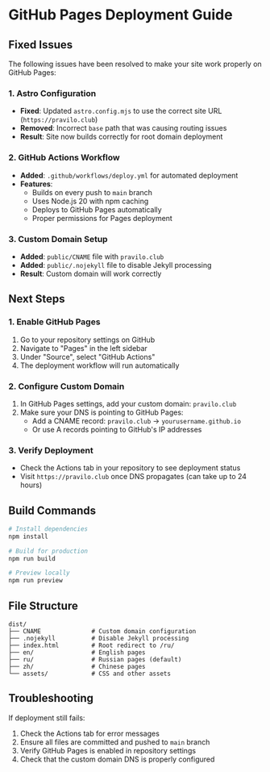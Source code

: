 # GitHub Pages Deployment Guide

## Fixed Issues

The following issues have been resolved to make your site work properly on GitHub Pages:

### 1. Astro Configuration
- **Fixed**: Updated `astro.config.mjs` to use the correct site URL (`https://pravilo.club`)
- **Removed**: Incorrect `base` path that was causing routing issues
- **Result**: Site now builds correctly for root domain deployment

### 2. GitHub Actions Workflow
- **Added**: `.github/workflows/deploy.yml` for automated deployment
- **Features**: 
  - Builds on every push to `main` branch
  - Uses Node.js 20 with npm caching
  - Deploys to GitHub Pages automatically
  - Proper permissions for Pages deployment

### 3. Custom Domain Setup
- **Added**: `public/CNAME` file with `pravilo.club`
- **Added**: `public/.nojekyll` file to disable Jekyll processing
- **Result**: Custom domain will work correctly

## Next Steps

### 1. Enable GitHub Pages
1. Go to your repository settings on GitHub
2. Navigate to "Pages" in the left sidebar
3. Under "Source", select "GitHub Actions"
4. The deployment workflow will run automatically

### 2. Configure Custom Domain
1. In GitHub Pages settings, add your custom domain: `pravilo.club`
2. Make sure your DNS is pointing to GitHub Pages:
   - Add a CNAME record: `pravilo.club` → `yourusername.github.io`
   - Or use A records pointing to GitHub's IP addresses

### 3. Verify Deployment
- Check the Actions tab in your repository to see deployment status
- Visit `https://pravilo.club` once DNS propagates (can take up to 24 hours)

## Build Commands

```bash
# Install dependencies
npm install

# Build for production
npm run build

# Preview locally
npm run preview
```

## File Structure
```
dist/
├── CNAME              # Custom domain configuration
├── .nojekyll          # Disable Jekyll processing
├── index.html         # Root redirect to /ru/
├── en/                # English pages
├── ru/                # Russian pages (default)
├── zh/                # Chinese pages
└── assets/            # CSS and other assets
```

## Troubleshooting

If deployment still fails:
1. Check the Actions tab for error messages
2. Ensure all files are committed and pushed to `main` branch
3. Verify GitHub Pages is enabled in repository settings
4. Check that the custom domain DNS is properly configured
